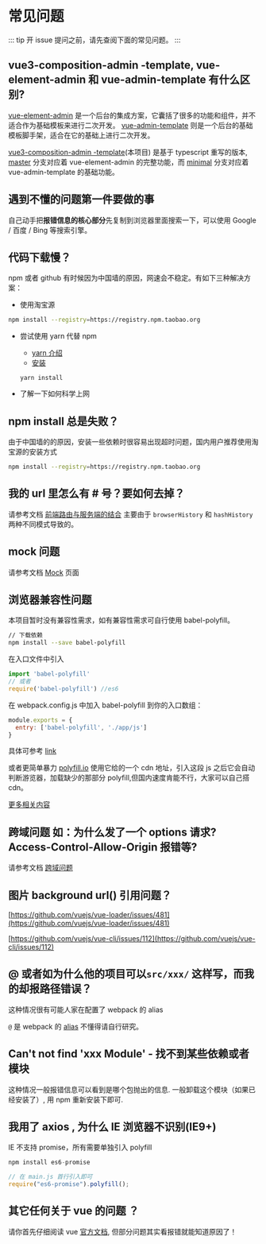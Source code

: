 # 常见问题

::: tip
开 issue 提问之前，请先查阅下面的常见问题。
:::

## vue3-composition-admin -template, vue-element-admin 和 vue-admin-template 有什么区别?

[vue-element-admin](https://github.com/PanJiaChen/vue-element-admin) 是一个后台的集成方案，它囊括了很多的功能和组件，并不适合作为基础模板来进行二次开发。
[vue-admin-template](https://github.com/PanJiaChen/vue-admin-template) 则是一个后台的基础模板脚手架，适合在它的基础上进行二次开发。

[vue3-composition-admin -template](https://github.com/rcyj-FED/vue3-composition-admin)(本项目) 是基于 typescript 重写的版本, [master](https://github.com/rcyj-FED/vue3-composition-admin/tree/master) 分支对应着 vue-element-admin 的完整功能，而 [minimal](https://github.com/rcyj-FED/vue3-composition-admin/tree/minimal) 分支对应着 vue-admin-template 的基础功能。

## 遇到不懂的问题第一件要做的事

自己动手把**报错信息的核心部分**先复制到浏览器里面搜索一下，可以使用 Google / 百度 / Bing 等搜索引擎。

## 代码下载慢？

npm 或者 github 有时候因为中国墙的原因，网速会不稳定。有如下三种解决方案：

- 使用淘宝源

```bash
npm install --registry=https://registry.npm.taobao.org
```

- 尝试使用 yarn 代替 npm

  - [yarn 介绍](https://github.com/yarnpkg/yarn)
  - [安装](https://yarn.bootcss.com/docs/install/#mac-stable)

  `yarn install`

- 了解一下如何科学上网

## npm install 总是失败？

由于中国墙的的原因，安装一些依赖时很容易出现超时问题，国内用户推荐使用淘宝源的安装方式

```bash
npm install --registry=https://registry.npm.taobao.org
```

## 我的 url 里怎么有 # 号？要如何去掉？

请参考文档 [前端路由与服务端的结合](../essentials/deploy.md#前端路由与服务端的结合) 主要由于 `browserHistory` 和 `hashHistory` 两种不同模式导致的。

## mock 问题

请参考文档 [Mock](../essentials/mock.md) 页面

## 浏览器兼容性问题

本项目暂时没有兼容性需求，如有兼容性需求可自行使用 babel-polyfill。

```bash
// 下载依赖
npm install --save babel-polyfill
```

在入口文件中引入

```js
import 'babel-polyfill'
// 或者
require('babel-polyfill') //es6
```

在 webpack.config.js 中加入 babel-polyfill 到你的入口数组：

```js
module.exports = {
  entry: ['babel-polyfill', './app/js']
}
```

具体可参考 [link](https://babeljs.io/docs/en/babel-polyfill/)

或者更简单暴力 [polyfill.io](https://cdn.polyfill.io/v3/) 使用它给的一个 cdn 地址，引入这段 js 之后它会自动判断游览器，加载缺少的那部分 polyfill,但国内速度肯能不行，大家可以自己搭 cdn。

[更多相关内容](https://segmentfault.com/a/1190000010106158)

## 跨域问题 如：为什么发了一个 options 请求? Access-Control-Allow-Origin 报错等?

请参考文档 [跨域问题](../advanced/cors.md)

## 图片 background url() 引用问题？

[https://github.com/vuejs/vue-loader/issues/481](https://github.com/vuejs/vue-loader/issues/481)

[https://github.com/vuejs/vue-cli/issues/112](https://github.com/vuejs/vue-cli/issues/112)

## @ 或者如为什么他的项目可以`src/xxx/` 这样写，而我的却报路径错误？

这种情况很有可能人家在配置了 webpack 的 alias

`@` 是 webpack 的 [alias](https://webpack.docschina.org/configuration/resolve/#resolve-alias) 不懂得请自行研究。

## Can't not find 'xxx Module' - 找不到某些依赖或者模块

这种情况一般报错信息可以看到是哪个包抛出的信息.
一般卸载这个模块（如果已经安装了）, 用 npm 重新安装下即可.

## 我用了 axios , 为什么 IE 浏览器不识别(IE9+)

IE 不支持 promise，所有需要单独引入 polyfill

```js
npm install es6-promise

// 在 main.js 首行引入即可
require("es6-promise").polyfill();
```

## 其它任何关于 vue 的问题 ？

请你首先仔细阅读 vue [官方文档](https://cn.vuejs.org/index.html), 但部分问题其实看报错就能知道原因了！

